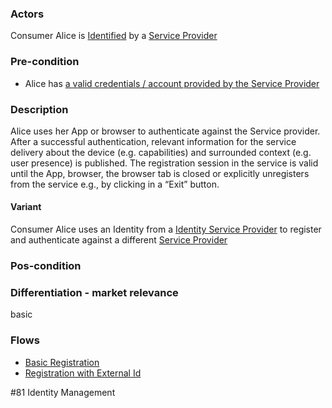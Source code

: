 ### Actors

Consumer Alice is [Identified](https://github.com/reTHINK-project/use-cases/blob/master/docs/D1.1/business-models/business-roles.md#identified-service-consumer) by a [Service Provider](https://github.com/reTHINK-project/use-cases/blob/master/docs/D1.1/business-models/business-roles.md#service-provider)
### Pre-condition
- Alice has [a valid credentials / account provided by the Service Provider](https://github.com/reTHINK-project/use-cases/blob/master/docs/Service%20Subscription.md)
### Description

Alice uses her App or browser to authenticate against the Service provider. After a successful authentication, relevant information for the service delivery about the device (e.g. capabilities) and surrounded context (e.g. user presence) is published. 
The registration session in the service is valid until the App, browser, the browser tab is closed or explicitly unregisters from the service e.g., by clicking in a “Exit” button.
#### Variant

Consumer Alice uses an Identity from a [Identity Service Provider](https://github.com/reTHINK-project/use-cases/blob/master/docs/D1.1/business-models/business-roles.md#identity-service-provider) to register and authenticate against a different [Service Provider](https://github.com/reTHINK-project/use-cases/blob/master/docs/D1.1/business-models/business-roles.md#service-provider)
### Pos-condition
### Differentiation - market relevance

basic
### Flows
- [Basic Registration](https://github.com/reTHINK-project/architecture/blob/master/docs/uml/identity%20management/UC2-Registration.md)
- [Registration with External Id](https://github.com/reTHINK-project/architecture/blob/master/docs/uml/identity%20management/UC5-LoginWithExternalId.md)

#81 Identity Management
